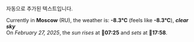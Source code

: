 
자동으로 추가된 텍스트입니다.

<!--START_SECTION:weather:moscow-->
Currently in **Moscow** (RU), the weather is: **-8.3°C** (feels like **-8.3°C**), ***clear sky***<br/>
On *February 27, 2025*, the *sun rises* at 🌅**07:25** and *sets* at 🌇**17:58**.
<!--END_SECTION:weather-->
